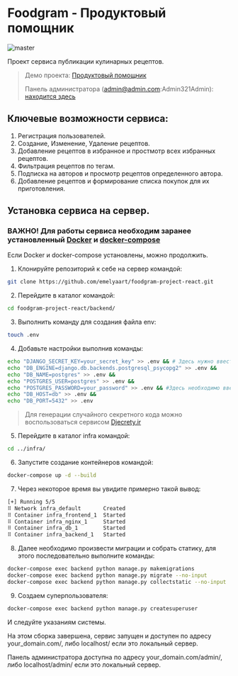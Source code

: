# Foodgram - Продуктовый помощник


![master](https://github.com/emelyaart/foodgram-project-react/actions/workflows/main.yml/badge.svg)

Проект сервиса публикации кулинарных рецептов.
> Демо проекта: [Продуктовый помощник](http://emelyaart.ru)
> 
> Панель администратора (admin@admin.com:Admin321Admin): [находится здесь](http://emelyaart.ru/admin/)


## Ключевые возможности сервиса:
1. Регистрация пользователей.
2. Создание, Изменение, Удаление рецептов.
3. Добавление рецептов в избранное и простмотр всех избранных рецептов.
4. Фильтрация рецептов по тегам.
6. Подписка на авторов и просмотр рецептов определенного автора.
7. Добавление рецептов и формирование списка покупок для их приготовления.

## Установка сервиса на сервер.

### ВАЖНО! Для работы сервиса необходим заранее установленный [Docker](https://www.docker.com) и [docker-compose](https://docs.docker.com/compose/install/)
Если Docker и docker-compose установлены, можно продолжить.

1. Клонируйте репозиторий к себе на сервер командой:
```bash
git clone https://github.com/emelyaart/foodgram-project-react.git
```
2. Перейдите в каталог командой:
```bash
cd foodgram-project-react/backend/
```
3. Выполнить команду для создания файла env:
```bash
touch .env
```
4. Добавьте настройки выполнив команды:
```bash
echo "DJANGO_SECRET_KEY=your_secret_key" >> .env && # Здесь нужно ввести секретный код
echo "DB_ENGINE=django.db.backends.postgresql_psycopg2" >> .env &&
echo "DB_NAME=postgres" >> .env &&
echo "POSTGRES_USER=postgres" >> .env &&
echo "POSTGRES_PASSWORD=your_password" >> .env && #Здесь необходимо ввести свой пароль
echo "DB_HOST=db" >> .env &&
echo "DB_PORT=5432" >> .env
```
> Для генерации случайного секретного кода можно воспользоваться сервисом [Djecrety.ir](https://djecrety.ir/)

5. Перейдите в каталог infra командой:
```bash
cd ../infra/
```
6. Запустите создание контейнеров командой:
```bash
docker-compose up -d --build
```
7. Через некоторое время вы увидите примерно такой вывод:
 ```bash
 [+] Running 5/5
 ⠿ Network infra_default       Created                                     0.6s
 ⠿ Container infra_frontend_1  Started                                     3.4s
 ⠿ Container infra_nginx_1     Started                                     3.8s
 ⠿ Container infra_db_1        Started                                     3.6s
 ⠿ Container infra_backend_1   Started                                     6.7s
```
8. Далее необходимо произвести миграции и собрать статику, для этого последовательно выполните команды:
```bash
docker-compose exec backend python manage.py makemigrations
docker-compose exec backend python manage.py migrate --no-input
docker-compose exec backend python manage.py collectstatic --no-input
```
9. Создаем суперпользователя:
```bash
docker-compose exec backend python manage.py createsuperuser
```
И следуйте указаниям системы.

На этом сборка завершена, сервис запущен и доступен по адресу your_domain.com/, либо localhost/ если это локальный сервер.

Панель администратора доступна по адресу your_domain.com/admin/, либо localhost/admin/ если это локальный сервер.
